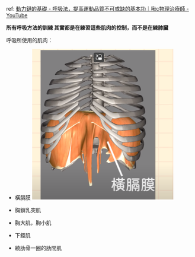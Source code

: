ref: [動力鏈的基礎 - 呼吸法，提高運動品質不可或缺的基本功｜啾c物理治療師 - YouTube](https://www.youtube.com/watch?v=aU86wIpmgz0&ab_channel=%E5%95%BEc%E7%89%A9%E7%90%86%E6%B2%BB%E7%99%82%E5%B8%AB)

**所有呼吸方法的訓練 其實都是在練習這些肌肉的控制，而不是在練肺臟**

呼吸所使用的肌肉：

- 橫膈膜
![](../../z.Images/Pasted%20image%2020230506141521.png)
- 胸鎖乳突肌

- 胸大肌，胸小肌

- 下鉅肌

- 繞肋骨一圈的肋間肌

